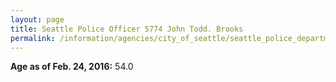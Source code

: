 ```yaml
---
layout: page
title: Seattle Police Officer 5774 John Todd. Brooks
permalink: /information/agencies/city_of_seattle/seattle_police_department/copbook/5774/
---
```


**Age as of Feb. 24, 2016:** 54.0
